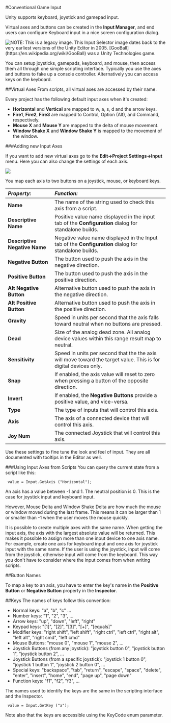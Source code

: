 #Conventional Game Input

Unity supports keyboard, joystick and gamepad input.

Virtual axes and buttons can be created in the __Input Manager__, and end users can configure Keyboard input in a nice screen configuration dialog.


![NOTE: This is a legacy image. This Input Selector image dates back to the very earliest versions of the Unity Editor in 2005. [GooBall] (https://en.wikipedia.org/wiki/GooBall) was a Unity Technologies game.](../uploads/Main/InputSelector.png) 

You can setup joysticks, gamepads, keyboard, and mouse, then access them all through one simple scripting interface. Typically you use the axes and buttons to fake up a console controller.  Alternatively you can access keys on the keyboard.


##Virtual Axes
From scripts, all virtual axes are accessed by their name.

Every project has the following default input axes when it's created:

* __Horizontal__ and __Vertical__ are mapped to w, a, s, d and the arrow keys.
* __Fire1__, __Fire2__, __Fire3__ are mapped to Control, Option (Alt), and Command, respectively.
* __Mouse X__ and __Mouse Y__ are mapped to the delta of mouse movement.
* __Window Shake X__ and __Window Shake Y__ is mapped to the movement of the window.


###Adding new Input Axes

If you want to add new virtual axes go to the __Edit-&gt;Project Settings-&gt;Input__ menu. Here you can also change the settings of each axis.


![](../uploads/Main/InputAxis.png) 

You map each axis to two buttons on a joystick, mouse, or keyboard keys.


|**_Property:_** |**_Function:_** |
|:---|:---|
|__Name__ |The name of the string used to check this axis from a script. |
|__Descriptive Name__ |Positive value name displayed in the input tab of the __Configuration__ dialog for standalone builds. |
|__Descriptive Negative Name__ |Negative value name displayed in the Input tab of the __Configuration__ dialog for standalone builds. |
|__Negative Button__ |The button used to push the axis in the negative direction. |
|__Positive Button__ |The button used to push the axis in the positive direction. |
|__Alt Negative Button__ |Alternative button used to push the axis in the negative direction. |
|__Alt Positive Button__ |Alternative button used to push the axis in the positive direction. |
|__Gravity__ |Speed in units per second that the axis falls toward neutral when no buttons are pressed. |
|__Dead__ |Size of the analog dead zone. All analog device values within this range result map to neutral. |
|__Sensitivity__ |Speed in units per second that the the axis will move toward the target value. This is for digital devices only. |
|__Snap__ |If enabled, the axis value will reset to zero when pressing a button of the opposite direction. |
|__Invert__ |If enabled, the **Negative Buttons** provide a positive value, and vice-versa. |
|__Type__ |The type of inputs that will control this axis. |
|__Axis__ |The axis of a connected device that will control this axis. |
|__Joy Num__ |The connected Joystick that will control this axis. |

Use these settings to fine tune the look and feel of input. They are all documented with tooltips in the Editor as well.


###Using Input Axes from Scripts
You can query the current state from a script like this:


	 value = Input.GetAxis ("Horizontal"); 

An axis has a value between -1 and 1. The neutral position is 0.
This is the case for joystick input and keyboard input.

However, Mouse Delta and Window Shake Delta are how much the mouse or window moved during the last frame. This means it can be larger than 1 or smaller than -1 when the user moves the mouse quickly.

It is possible to create multiple axes with the same name. When getting the input axis, the axis with the largest absolute value will be returned. This makes it possible to assign more than one input device to one axis name. For example, create one axis for keyboard input and one axis for joystick input with the same name. If the user is using the joystick, input will come from the joystick, otherwise input will come from the keyboard. This way you don't have to consider where the input comes from when writing scripts.

##Button Names

To map a key to an axis, you have to enter the key's name in the __Positive Button__ or __Negative Button__ property in the __Inspector__.

##Keys
The names of keys follow this convention:

* Normal keys: "a", "b", "c" ...
* Number keys: "1", "2", "3", ...
* Arrow keys: "up", "down", "left", "right"
* Keypad keys: "[1]", "[2]", "[3]", "[+]", "[equals]"
* Modifier keys: "right shift", "left shift", "right ctrl", "left ctrl", "right alt", "left alt", "right cmd", "left cmd"
* Mouse Buttons: "mouse 0", "mouse 1", "mouse 2", ...
* Joystick Buttons (from any joystick): "joystick button 0", "joystick button 1", "joystick button 2", ...
* Joystick Buttons (from a specific joystick): "joystick 1 button 0", "joystick 1 button 1", "joystick 2 button 0", ...
* Special keys: "backspace", "tab", "return", "escape", "space", "delete", "enter", "insert", "home", "end", "page up", "page down"
* Function keys: "f1", "f2", "f3", ...

The names used to identify the keys are the same in the scripting interface and the Inspector.


	 value = Input.GetKey ("a");

Note also that the keys are accessible using the KeyCode enum parameter.

	